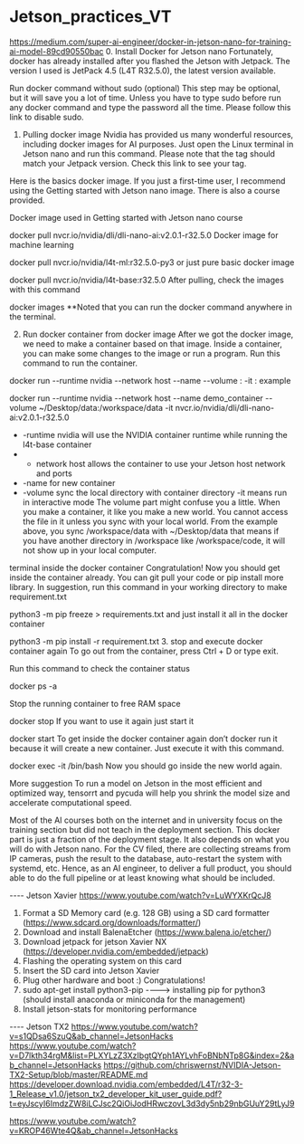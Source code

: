 # Jetson_practices_VT
https://medium.com/super-ai-engineer/docker-in-jetson-nano-for-training-ai-model-89cd90550bac
0. Install Docker for Jetson nano
Fortunately, docker has already installed after you flashed the Jetson with Jetpack. The version I used is JetPack 4.5 (L4T R32.5.0), the latest version available.

Run docker command without sudo (optional)
This step may be optional, but it will save you a lot of time. Unless you have to type sudo before run any docker command and type the password all the time. Please follow this link to disable sudo.

1. Pulling docker image
Nvidia has provided us many wonderful resources, including docker images for AI purposes. Just open the Linux terminal in Jetson nano and run this command. Please note that the tag should match your Jetpack version. Check this link to see your tag.

Here is the basics docker image. If you just a first-time user, I recommend using the Getting started with Jetson nano image. There is also a course provided.

Docker image used in Getting started with Jetson nano course

docker pull nvcr.io/nvidia/dli/dli-nano-ai:v2.0.1-r32.5.0
Docker image for machine learning

docker pull nvcr.io/nvidia/l4t-ml:r32.5.0-py3
or just pure basic docker image

docker pull nvcr.io/nvidia/l4t-base:r32.5.0
After pulling, check the images with this command

docker images
**Noted that you can run the docker command anywhere in the terminal.

2. Run docker container from docker image
After we got the docker image, we need to make a container based on that image. Inside a container, you can make some changes to the image or run a program. Run this command to run the container.

docker run --runtime nvidia --network host --name <name> --volume <local dir>:<container dir> -it <images name>:<tag>
example

docker run --runtime nvidia --network host --name demo_container --volume ~/Desktop/data:/workspace/data -it nvcr.io/nvidia/dli/dli-nano-ai:v2.0.1-r32.5.0
- -runtime nvidia will use the NVIDIA container runtime while running the l4t-base container
- - network host allows the container to use your Jetson host network and ports
- -name for new container
- -volume sync the local directory with container directory
-it means run in interactive mode
The volume part might confuse you a little. When you make a container, it like you make a new world. You cannot access the file in it unless you sync with your local world. From the example above, you sync /workspace/data with ~/Desktop/data that means if you have another directory in /workspace like /workspace/code, it will not show up in your local computer.


terminal inside the docker container
Congratulation!
Now you should get inside the container already. You can git pull your code or pip install more library. In suggestion, run this command in your working directory to make requirement.txt

python3 -m pip freeze > requirements.txt
and just install it all in the docker container

python3 -m pip install -r requirement.txt
3. stop and execute docker container again
To go out from the container, press Ctrl + D or type exit.

Run this command to check the container status

docker ps -a

Stop the running container to free RAM space

docker stop <conatainer name or ID>
If you want to use it again just start it

docker start <conatainer name or ID>
To get inside the docker container again don’t docker run it because it will create a new container. Just execute it with this command.

docker exec -it <docker container> /bin/bash
Now you should go inside the new world again.

More suggestion
To run a model on Jetson in the most efficient and optimized way, tensorrt and pycuda will help you shrink the model size and accelerate computational speed.

Most of the AI courses both on the internet and in university focus on the training section but did not teach in the deployment section. This docker part is just a fraction of the deployment stage. It also depends on what you will do with Jetson nano. For the CV filed, there are collecting streams from IP cameras, push the result to the database, auto-restart the system with systemd, etc. Hence, as an AI engineer, to deliver a full product, you should able to do the full pipeline or at least knowing what should be included.


---- Jetson Xavier
https://www.youtube.com/watch?v=LuWYXKrQcJ8 
1. Format a SD Memory card (e.g. 128 GB) using a SD card formatter (https://www.sdcard.org/downloads/formatter/)
2. Download and install BalenaEtcher (https://www.balena.io/etcher/)
3. Download jetpack for jetson Xavier NX (https://developer.nvidia.com/embedded/jetpack)
4. Flashing the operating system on this card
5. Insert the SD card into Jetson Xavier
6. Plug other hardware and boot :) Congratulations!
7. sudo apt-get install python3-pip ----> installing pip for python3 (should install anaconda or miniconda for the management)
8. Install jetson-stats for monitoring performance

---- Jetson TX2
https://www.youtube.com/watch?v=s1QDsa6SzuQ&ab_channel=JetsonHacks
https://www.youtube.com/watch?v=D7lkth34rgM&list=PLXYLzZ3XzIbgtQYph1AYLvhFoBNbNTp8G&index=2&ab_channel=JetsonHacks
https://github.com/chriswernst/NVIDIA-Jetson-TX2-Setup/blob/master/README.md
https://developer.download.nvidia.com/embedded/L4T/r32-3-1_Release_v1.0/jetson_tx2_developer_kit_user_guide.pdf?t=eyJscyI6ImdzZW8iLCJsc2QiOiJodHRwczovL3d3dy5nb29nbGUuY29tLyJ9

https://www.youtube.com/watch?v=KROP46Wte4Q&ab_channel=JetsonHacks 

